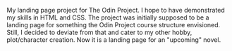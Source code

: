 My landing page project for The Odin Project. I hope to have demonstrated my skills in HTML and CSS.
The project was initially supposed to be a landing page for something the Odin Project course structure envisioned. Still, I decided to deviate from that and cater to my other hobby, plot/character creation. Now it is a landing page for an "upcoming" novel.
